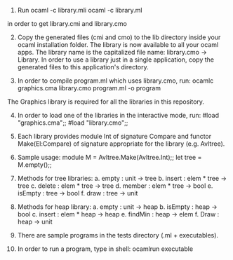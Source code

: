 1. Run 
    ocaml -c library.mli
    ocaml -c library.ml

in order to get library.cmi and library.cmo

2. Copy the generated files (cmi and cmo) to the lib directory inside your ocaml installation folder. The library is now available to all your ocaml apps. The library name is the capitalized file name: library.cmo -> Library.
In order to use a library just in a single application, copy the generated files to this application's directory.

3. In order to compile program.ml which uses library.cmo, run:
    ocamlc graphics.cma library.cmo program.ml -o program
    
The Graphics library is required for all the libraries in this repository.

4. In order to load one of the libraries in the interactive mode, run:
    #load "graphics.cma";;
    #load "library.cmo";;
    
5. Each library provides module Int of signature Compare and functor Make(El:Compare) of signature appropriate for the library (e.g. Avltree).
    
6. Sample usage:
    module M = Avltree.Make(Avltree.Int);;
    let tree = M.empty();;
    
7. Methods for tree libraries:
    a. empty : unit -> tree 
    b. insert : elem * tree -> tree 
    c. delete : elem * tree -> tree 
    d. member : elem * tree -> bool 
    e. isEmpty : tree -> bool 
    f. draw : tree -> unit 
    
8. Methods for heap library:
    a. empty : unit -> heap 
    b. isEmpty : heap -> bool 
    c. insert : elem * heap -> heap 
    e. findMin : heap -> elem 
    f. Draw : heap -> unit 

9. There are sample programs in the tests directory (.ml + executables).

10. In order to run a program, type in shell:
    ocamlrun executable
    